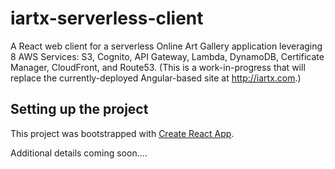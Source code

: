 # iartx-serverless-client

A React web client for a serverless Online Art Gallery application leveraging 8 AWS Services: S3, Cognito, API Gateway, Lambda, DynamoDB, Certificate Manager, CloudFront, and Route53. (This is a work-in-progress that will replace the currently-deployed Angular-based site at http://iartx.com.)

## Setting up the project

This project was bootstrapped with [Create React App](https://github.com/facebookincubator/create-react-app).

Additional details coming soon....
